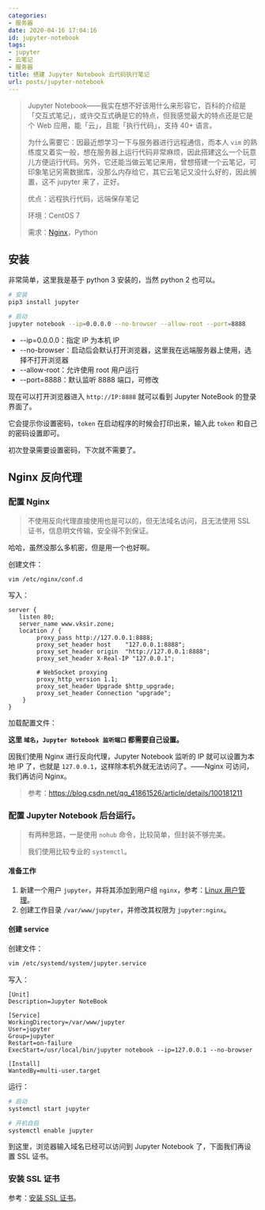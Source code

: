 ```yaml
---
categories:
- 服务器
date: 2020-04-16 17:04:16
id: jupyter-notebook
tags:
- jupyter
- 云笔记
- 服务器
title: 搭建 Jupyter Notebook 云代码执行笔记
url: posts/jupyter-notebook
---
```


> Jupyter Notebook——我实在想不好该用什么来形容它，百科的介绍是「交互式笔记」，或许交互式确是它的特点，但我感觉最大的特点还是它是个 Web 应用，能「云」，且能「执行代码」，支持 40+ 语言。
>
> 为什么需要它：因最近想学习一下与服务器进行远程通信，而本人 `vim` 的熟练度又着实一般，想在服务器上运行代码非常麻烦，因此搭建这么一个玩意儿方便运行代码。另外，它还能当做云笔记来用，曾想搭建一个云笔记，可印象笔记另需数据库，没那么内存给它，其它云笔记又没什么好的，因此搁置，这不 jupyter 来了，正好。
>
> 优点：远程执行代码，远端保存笔记
>
> 环境：CentOS 7
>
> 需求：[Nginx](https://www.vksir.zone/posts/nginx/)，Python

<!-- more -->

## 安装

非常简单，这里我是基于 python 3 安装的，当然 python 2 也可以。

```sh
# 安装
pip3 install jupyter

# 启动
jupyter notebook --ip=0.0.0.0 --no-browser --allow-root --port=8888
```

- --ip=0.0.0.0：指定 IP 为本机 IP
- --no-browser：启动后会默认打开浏览器，这里我在远端服务器上使用，选择不打开浏览器
- --allow-root：允许使用 root 用户运行
- --port=8888：默认监听 8888 端口，可修改

现在可以打开浏览器进入 `http://IP:8888` 就可以看到 Jupyter NoteBook 的登录界面了。

它会提示你设置密码，`token` 在启动程序的时候会打印出来，输入此 `token` 和自己的密码设置即可。

初次登录需要设置密码，下次就不需要了。

## Nginx 反向代理

### 配置 Nginx

> 不使用反向代理直接使用也是可以的，但无法域名访问，且无法使用 SSL 证书，信息明文传输，安全得不到保证。

哈哈，虽然没那么多机密，但是用一个也好啊。

创建文件：

```sh
vim /etc/nginx/conf.d
```

写入：

```nginx
server {
   listen 80;
   server_name www.vksir.zone;
   location / {
        proxy_pass http://127.0.0.1:8888;
        proxy_set_header host    "127.0.0.1:8888";
        proxy_set_header origin  "http://127.0.0.1:8888";
        proxy_set_header X-Real-IP "127.0.0.1";

        # WebSocket proxying
        proxy_http_version 1.1;
        proxy_set_header Upgrade $http_upgrade;
        proxy_set_header Connection "upgrade";
    }
}
```

加载配置文件：

**这里 `域名`，`Jupyter Notebook 监听端口` 都需要自己设置。**

因我们使用 Nginx 进行反向代理，Jupyter Notebook 监听的 IP 就可以设置为本地 IP 了，也就是 `127.0.0.1`，这样除本机外就无法访问了。——Nginx 可访问，我们再访问 Nginx。

> 参考：<u>https://blog.csdn.net/qq_41861526/article/details/100181211</u>

### 配置 Jupyter Notebook 后台运行。

> 有两种思路，一是使用 `nohub` 命令，比较简单，但封装不够完美。
>
> 我们使用比较专业的 `systemctl`。

#### 准备工作

1. 新建一个用户 `jupyter`，并将其添加到用户组 `nginx`，参考：[Linux 用户管理](https://www.vksir.zone/posts/linux_user/)。
2. 创建工作目录 `/var/www/jupyter`，并修改其权限为 `jupyter:nginx`。

#### 创建 service

创建文件：

```sh
vim /etc/systemd/system/jupyter.service
```

写入：

```service
[Unit]
Description=Jupyter NoteBook

[Service]
WorkingDirectory=/var/www/jupyter
User=jupyter
Group=jupyter
Restart=on-failure
ExecStart=/usr/local/bin/jupyter notebook --ip=127.0.0.1 --no-browser

[Install]
WantedBy=multi-user.target
```

运行：

```sh
# 启动
systemctl start jupyter

# 开机自启
systemctl enable jupyter
```

到这里，浏览器输入域名已经可以访问到 Jupyter Notebook 了，下面我们再设置 SSL 证书。

### 安装 SSL 证书

参考：[安装 SSL 证书](https://www.vksir.zone/posts/ssl/)。
